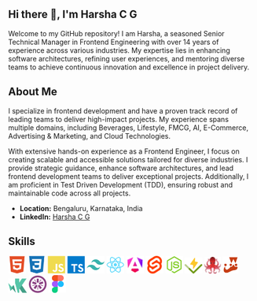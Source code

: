 ## Hi there 👋, I'm Harsha C G

Welcome to my GitHub repository! I am Harsha, a seasoned Senior Technical Manager in Frontend Engineering with over 14 years of experience across various industries. My expertise lies in enhancing software architectures, refining user experiences, and mentoring diverse teams to achieve continuous innovation and excellence in project delivery.

## About Me

I specialize in frontend development and have a proven track record of leading teams to deliver high-impact projects. My experience spans multiple domains, including Beverages, Lifestyle, FMCG, AI, E-Commerce, Advertising & Marketing, and Cloud Technologies.

With extensive hands-on experience as a Frontend Engineer, I focus on creating scalable and accessible solutions tailored for diverse industries. I provide strategic guidance, enhance software architectures, and lead frontend development teams to deliver exceptional projects. Additionally, I am proficient in Test Driven Development (TDD), ensuring robust and maintainable code across all projects.

- **Location:** Bengaluru, Karnataka, India
- **LinkedIn:** [Harsha C G](https://www.linkedin.com/in/harshacg)

## Skills
<img src="./html5-colored.svg" width="36" /> <img src="./css3-colored.svg" width="36" /> <img src="./javascript-colored.svg" width="36" /> <img src="./typescript-colored.svg" width="36" /> <img src="./tailwindcss-colored.svg" width="36" /> <img src="./react-colored.svg" width="36" /> <img src="./angular-colored.svg" width="36" /> <img src="./svelte-colored.svg" width="36" /> <img src="./nodejs-colored.svg" width="36" /> <img src="./vitest-colored.svg" width="36" /> <img src="./testing-library-colored.svg" width="34" /> <img src="./jest-colored.svg" width="32" /> <img src="./karma-colored.svg" width="38" /> <img src="./jasmine-colored.svg" width="36" /> <img src="./figma-colored.svg" width="36" />

<!--
**cgharsha/cgharsha** is a ✨ _special_ ✨ repository because its `README.md` (this file) appears on your GitHub profile.

Here are some ideas to get you started:

- 🔭 I’m currently working on ...
- 🌱 I’m currently learning ...
- 👯 I’m looking to collaborate on ...
- 🤔 I’m looking for help with ...
- 💬 Ask me about ...
- 📫 How to reach me: ...
- 😄 Pronouns: ...
- ⚡ Fun fact: ...
-->
